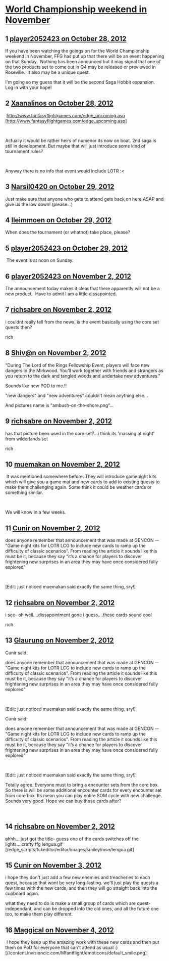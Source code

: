 # [World Championship weekend in November](https://community.fantasyflightgames.com/topic/73412-world-championship-weekend-in-november/)

## 1 [player2052423 on October 28, 2012](https://community.fantasyflightgames.com/topic/73412-world-championship-weekend-in-november/?do=findComment&comment=715807)

If you have been watching the goings on for the World Championship weekend in November, FFG has put up that there will be an event happening on that Sunday.  Nothing has been announced but it may signal that one of the two products set to come out in Q4 may be released or previewed in Roseville.  It also may be a unique quest.

I'm going so my guess that it will be the second Saga Hobbit expansion.  Log in with your hope!

## 2 [Xaanalinos on October 28, 2012](https://community.fantasyflightgames.com/topic/73412-world-championship-weekend-in-november/?do=findComment&comment=715819)

 http://www.fantasyflightgames.com/edge_upcoming.asp [http://www.fantasyflightgames.com/edge_upcoming.asp]

 

Actually it would be rather heirs of numenor its now on boat. 2nd saga is still in development. But maybe that will just introduce some kind of tournament rules?

 

Anyway there is no info that event would include LOTR :<

## 3 [Narsil0420 on October 29, 2012](https://community.fantasyflightgames.com/topic/73412-world-championship-weekend-in-november/?do=findComment&comment=716048)

Just make sure that anyone who gets to attend gets back on here ASAP and give us the low down! (please…)

## 4 [lleimmoen on October 29, 2012](https://community.fantasyflightgames.com/topic/73412-world-championship-weekend-in-november/?do=findComment&comment=716073)

When does the tournament (or whatnot) take place, please?

## 5 [player2052423 on October 29, 2012](https://community.fantasyflightgames.com/topic/73412-world-championship-weekend-in-november/?do=findComment&comment=716476)

 The event is at noon on Sunday.

## 6 [player2052423 on November 2, 2012](https://community.fantasyflightgames.com/topic/73412-world-championship-weekend-in-november/?do=findComment&comment=718144)

The announcement today makes it clear that there apparently will not be a new product.  Have to admit I am a little dissapointed. 

## 7 [richsabre on November 2, 2012](https://community.fantasyflightgames.com/topic/73412-world-championship-weekend-in-november/?do=findComment&comment=718148)

i couldnt really tell from the news, is the event basically using the core set quests then?

rich

## 8 [Shiv@n on November 2, 2012](https://community.fantasyflightgames.com/topic/73412-world-championship-weekend-in-november/?do=findComment&comment=718170)

"During The Lord of the Rings Fellowship Event, players will face new dangers in the Mirkwood. You’ll work together with friends and strangers as you return to the dark and tangled woods and undertake new adventures."

Sounds like new POD to me !!

"new dangers" and "new adventures" couldn't mean anything else…

And pictures name is "ambush-on-the-shore.png"…

## 9 [richsabre on November 2, 2012](https://community.fantasyflightgames.com/topic/73412-world-championship-weekend-in-november/?do=findComment&comment=718178)

has that picture been used in the core set?…i think its 'massing at night' from wilderlands set

rich

## 10 [muemakan on November 2, 2012](https://community.fantasyflightgames.com/topic/73412-world-championship-weekend-in-november/?do=findComment&comment=718183)

 It was mentioned somewhere before. They will introduce gamenight kits which will give you a game mat and new cards to add to existing quests to make them challenging again. Some think it could be weather cards or something similar.

 

We will know in a few weeks.

## 11 [Cunir on November 2, 2012](https://community.fantasyflightgames.com/topic/73412-world-championship-weekend-in-november/?do=findComment&comment=718184)

does anyone remember that announcement that was made at GENCON -- "Game night kits for LOTR LCG to include new cards to ramp up the difficulty of classic scenarios". From reading the article it sounds like this must be it, because they say "it’s a chance for players to discover frightening new surprises in an area they may have once considered fully explored"

 

[Edit: just noticed muemakan said exactly the same thing, sry!]

## 12 [richsabre on November 2, 2012](https://community.fantasyflightgames.com/topic/73412-world-championship-weekend-in-november/?do=findComment&comment=718210)

i see- oh well….dissapointment gone i guess….these cards sound cool

rich

## 13 [Glaurung on November 2, 2012](https://community.fantasyflightgames.com/topic/73412-world-championship-weekend-in-november/?do=findComment&comment=718211)

Cunir said:

does anyone remember that announcement that was made at GENCON -- "Game night kits for LOTR LCG to include new cards to ramp up the difficulty of classic scenarios". From reading the article it sounds like this must be it, because they say "it’s a chance for players to discover frightening new surprises in an area they may have once considered fully explored"

 

[Edit: just noticed muemakan said exactly the same thing, sry!]



Cunir said:

does anyone remember that announcement that was made at GENCON -- "Game night kits for LOTR LCG to include new cards to ramp up the difficulty of classic scenarios". From reading the article it sounds like this must be it, because they say "it’s a chance for players to discover frightening new surprises in an area they may have once considered fully explored"

 

[Edit: just noticed muemakan said exactly the same thing, sry!]



Totally agree. Everyone must to bring a encounter sets from the core box. So there is will be some additional encounter cards for every encounter set from core box. Its mean you can play entire SOM cycle with new challenge. Sounds very good. Hope we can buy those cards after?

 

## 14 [richsabre on November 2, 2012](https://community.fantasyflightgames.com/topic/73412-world-championship-weekend-in-november/?do=findComment&comment=718214)

ahhh….just got the title- guess one of the cards switches off the lights….crafty ffg lengua.gif [/edge_scripts/fckeditor/editor/images/smiley/msn/lengua.gif]

## 15 [Cunir on November 3, 2012](https://community.fantasyflightgames.com/topic/73412-world-championship-weekend-in-november/?do=findComment&comment=718532)

i hope they don't just add a few new enemies and treacheries to each quest, because that wont be very long-lasting. we'll just play the quests a few times with the new cards, and then they will go straight back into the cupboard again.

what they need to do is make a small group of cards which are quest-independant, and can be dropped into the old ones, and all the future one too, to make them play different. 

## 16 [Maggical on November 4, 2012](https://community.fantasyflightgames.com/topic/73412-world-championship-weekend-in-november/?do=findComment&comment=718756)

 I hope they keep up the amazing work with these new cards and then put them on PoD for everyone that can't attend as usual :) [//content.invisioncic.com/Mfantflight/emoticons/default_smile.png]

